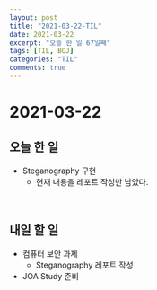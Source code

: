 ```yaml
---
layout: post
title: "2021-03-22-TIL"
date: 2021-03-22
excerpt: "오늘 한 일 67일째"
tags: [TIL, BOJ]
categories: "TIL"
comments: true
---
```


# 2021-03-22

## 오늘 한 일    
- Steganography 구현
    - 현재 내용을 레포트 작성만 남았다.

<br>

## 내일 할 일
- 컴퓨터 보안 과제
    - Steganography 레포트 작성
- JOA Study 준비
